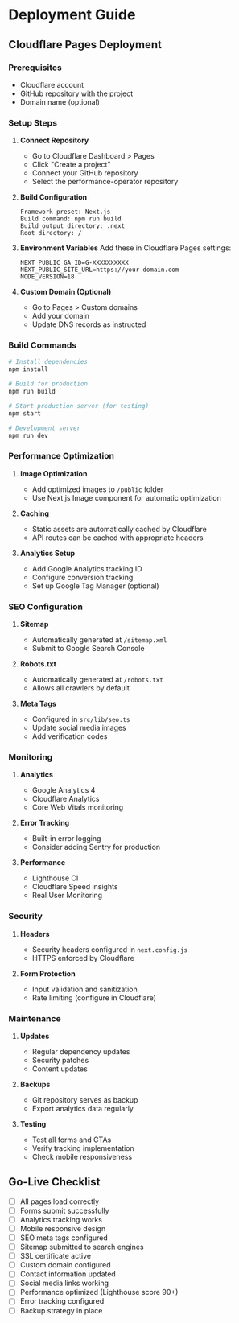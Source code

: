 # Deployment Guide

## Cloudflare Pages Deployment

### Prerequisites
- Cloudflare account
- GitHub repository with the project
- Domain name (optional)

### Setup Steps

1. **Connect Repository**
   - Go to Cloudflare Dashboard > Pages
   - Click "Create a project"
   - Connect your GitHub repository
   - Select the performance-operator repository

2. **Build Configuration**
   ```
   Framework preset: Next.js
   Build command: npm run build
   Build output directory: .next
   Root directory: /
   ```

3. **Environment Variables**
   Add these in Cloudflare Pages settings:
   ```
   NEXT_PUBLIC_GA_ID=G-XXXXXXXXXX
   NEXT_PUBLIC_SITE_URL=https://your-domain.com
   NODE_VERSION=18
   ```

4. **Custom Domain (Optional)**
   - Go to Pages > Custom domains
   - Add your domain
   - Update DNS records as instructed

### Build Commands

```bash
# Install dependencies
npm install

# Build for production
npm run build

# Start production server (for testing)
npm start

# Development server
npm run dev
```

### Performance Optimization

1. **Image Optimization**
   - Add optimized images to `/public` folder
   - Use Next.js Image component for automatic optimization

2. **Caching**
   - Static assets are automatically cached by Cloudflare
   - API routes can be cached with appropriate headers

3. **Analytics Setup**
   - Add Google Analytics tracking ID
   - Configure conversion tracking
   - Set up Google Tag Manager (optional)

### SEO Configuration

1. **Sitemap**
   - Automatically generated at `/sitemap.xml`
   - Submit to Google Search Console

2. **Robots.txt**
   - Automatically generated at `/robots.txt`
   - Allows all crawlers by default

3. **Meta Tags**
   - Configured in `src/lib/seo.ts`
   - Update social media images
   - Add verification codes

### Monitoring

1. **Analytics**
   - Google Analytics 4
   - Cloudflare Analytics
   - Core Web Vitals monitoring

2. **Error Tracking**
   - Built-in error logging
   - Consider adding Sentry for production

3. **Performance**
   - Lighthouse CI
   - Cloudflare Speed insights
   - Real User Monitoring

### Security

1. **Headers**
   - Security headers configured in `next.config.js`
   - HTTPS enforced by Cloudflare

2. **Form Protection**
   - Input validation and sanitization
   - Rate limiting (configure in Cloudflare)

### Maintenance

1. **Updates**
   - Regular dependency updates
   - Security patches
   - Content updates

2. **Backups**
   - Git repository serves as backup
   - Export analytics data regularly

3. **Testing**
   - Test all forms and CTAs
   - Verify tracking implementation
   - Check mobile responsiveness

## Go-Live Checklist

- [ ] All pages load correctly
- [ ] Forms submit successfully
- [ ] Analytics tracking works
- [ ] Mobile responsive design
- [ ] SEO meta tags configured
- [ ] Sitemap submitted to search engines
- [ ] SSL certificate active
- [ ] Custom domain configured
- [ ] Contact information updated
- [ ] Social media links working
- [ ] Performance optimized (Lighthouse score 90+)
- [ ] Error tracking configured
- [ ] Backup strategy in place 
